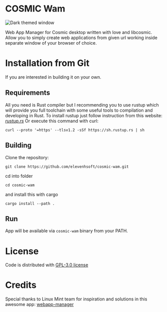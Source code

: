 # COSMIC Wam

![Dark themed window](https://github.com/elevenhsoft/cosmic-wam/blob/master/res/screenshots/window-dark.png)

Web App Manager for Cosmic desktop written with love and libcosmic. Allow you to simply create web applications from given url working inside separate window of your browser of choice.


# Installation from Git

If you are interested in building it on your own.

## Requirements

All you need is Rust compiler but I recommending you to use rustup which will provide you full toolchain with some useful tools to compilation and developing in Rust.
To install rustup just follow instruction from this website: [*rustup.rs*](https://rustup.rs/)
Or execute this command with curl:

`curl --proto '=https' --tlsv1.2 -sSf https://sh.rustup.rs | sh`

## Building

Clone the repository:

`git clone https://github.com/elevenhsoft/cosmic-wam.git`

cd into folder

`cd cosmic-wam`

and install this with cargo

`cargo install --path .`

## Run

App will be available via `cosmic-wam` binary from your PATH.

# License
Code is distributed with [GPL-3.0 license](https://github.com/elevenhsoft/cosmic-wam/blob/master/LICENSE)

# Credits

Special thanks to Linux Mint team for inspiration and solutions in this awesome app: [webapp-manager](https://github.com/linuxmint/webapp-manager)
